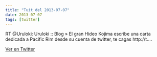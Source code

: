 ```yaml
---
title: "Tuit del 2013-07-07"
date: 2013-07-07
tags: [twitter]
---
```


RT @Uruloki: Uruloki :: Blog » El gran Hideo Kojima escribe una carta dedicada a Pacific Rim desde su cuenta de twitter, te cagas http://t.…



[Ver en Twitter](https://twitter.com/i/web/status/354010417539985408)

